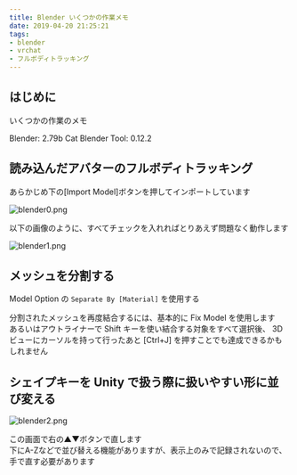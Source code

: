 ```yaml
---
title: Blender いくつかの作業メモ
date: 2019-04-20 21:25:21
tags:
- blender
- vrchat
- フルボディトラッキング
---
```


## はじめに

いくつかの作業のメモ

Blender: 2.79b
Cat Blender Tool: 0.12.2

<!-- toc -->

## 読み込んだアバターのフルボディトラッキング

あらかじめ下の[Import Model]ボタンを押してインポートしています

![blender0.png](./blender0.png)

以下の画像のように、すべてチェックを入れればとりあえず問題なく動作します

![blender1.png](./blender1.png)

## メッシュを分割する

Model Option の `Separate By [Material]` を使用する

分割されたメッシュを再度結合するには、基本的に Fix Model を使用します  
あるいはアウトライナーで Shift キーを使い結合する対象をすべて選択後、 3Dビューにカーソルを持って行ったあと [Ctrl+J] を押すことでも達成できるかもしれません

## シェイプキーを Unity で扱う際に扱いやすい形に並び変える

![blender2.png](./blender2.png)

この画面で右の▲▼ボタンで直します  
下にA-Zなどで並び替える機能がありますが、表示上のみで記録されないので、手で直す必要があります
